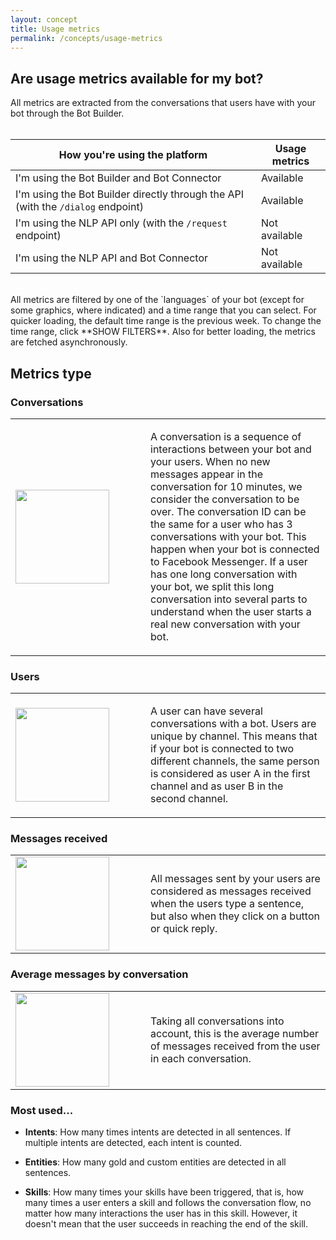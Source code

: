 ```yaml
---
layout: concept
title: Usage metrics
permalink: /concepts/usage-metrics
---
```


## Are usage metrics available for my bot?

All metrics are extracted from the conversations that users have with your bot through the Bot Builder.
<br><br>

| How you're using the platform | Usage metrics |
| ----------------------------- | ------------- |
| I'm using the Bot Builder and Bot Connector | Available |
| I'm using the Bot Builder directly through the API (with the `/dialog` endpoint) | Available |
| I'm using the NLP API only (with the `/request` endpoint) | Not available |
| I'm using the NLP API and Bot Connector | Not available |

<br>
All metrics are filtered by one of the `languages` of your bot (except for some graphics, where indicated) and a time range that you can select. For quicker loading, the default time range is the previous week. To change the time range, click **SHOW FILTERS**. Also for better loading, the metrics are fetched asynchronously.

## Metrics type

### Conversations

<table>
<tr>
<td width='200px'>
<img class='custom' src='https://cdn.cai.tools.sap/website/bot-analytics/recast-ai-analytics-conversation.svg' width='150px'>
</td>
<td>
<p>
A conversation is a sequence of interactions between your bot and your users. When no new messages appear in the conversation for 10 minutes, we consider the conversation to be over.
The conversation ID can be the same for a user who has 3 conversations with your bot. This happen when your bot is connected to Facebook Messenger. If a user has one long conversation with your bot, we split this long conversation into several parts to understand when the user starts a real new conversation with your bot. 
</p>
</td>
</tr>
</table>

### Users

<table>
<tr>
<td width='200px'>
<img class='custom' src='https://cdn.cai.tools.sap/website/bot-analytics/recast-ai-analytics-users.svg' width='150px'>
</td>
<td>
<p>
A user can have several conversations with a bot. Users are unique by channel. This means that if your bot is connected to two different channels, the same person is considered as user A in the first channel and as user B in the second channel.
</p>
</td>
</tr>
</table>


### Messages received


<table>
<tr>
<td width='200px'>
<img class='custom' src='https://cdn.cai.tools.sap/website/bot-analytics/recast-ai-analytics-one-message.svg' width='150px'>
</td>
<td>
<p>
All messages sent by your users are considered as messages received when the users type a sentence, but also when they click on a button or quick reply.
</p>
</td>
</tr>
</table>


### Average messages by conversation

<table>
<tr>
<td width='200px'>
<img class='custom' src='https://cdn.cai.tools.sap/website/bot-analytics/recast-ai-analytics-average-messages.svg' width='150px'>
</td>
<td>
<p>
Taking all conversations into account, this is the average number of messages received from the user in each conversation.
</p>
</td>
</tr>
</table>

### Most used...

* **Intents**:  How many times intents are detected in all sentences. If multiple intents are detected, each intent is counted.

* **Entities**: How many gold and custom entities are detected in all sentences.

* **Skills**: How many times your skills have been triggered, that is, how many times a user enters a skill and follows the conversation flow, no matter how many interactions the user has in this skill. However, it doesn't mean that the user succeeds in reaching the end of the skill.
